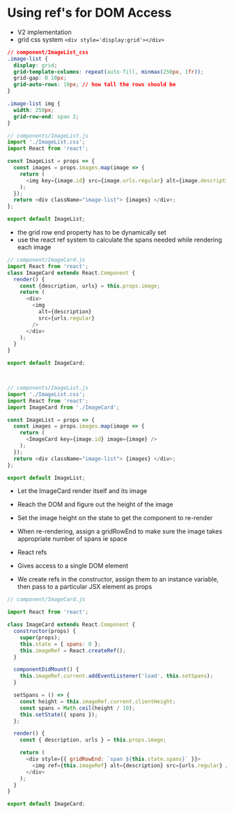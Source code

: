 # Using ref's for DOM Access

- V2 implementation
- grid css system `<div style='display:grid'></div>`

```css
// component/ImageList_css
.image-list {
  display: grid;
  grid-template-columns: repeat(auto-fill, minmax(250px, 1fr));
  grid-gap: 0 10px;
  grid-auto-rows: 10px; // how tall the rows should be
}

.image-list img {
  width: 250px;
  grid-row-end: span 2;
}
```

```javascript
// components/ImageList.js
import './ImageList.css';
import React from 'react';

const ImageList = props => {
  const images = props.images.map(image => {
    return (
      <img key={image.id} src={image.urls.regular} alt={image.description} />
    );
  });
  return <div className="image-list"> {images} </div>;
};

export default ImageList;
```

- the grid row end property has to be dynamically set
- use the react ref system to calculate the spans needed while rendering each image

```javascript
// component/ImageCard.js
import React from 'react';
class ImageCard extends React.Component {
  render() {
    const {description, urls} = this.props.image;
    return (
      <div>
        <img
          alt={description}
          src={urls.regular}
        />
      </div>
    );
  }
}

export default ImageCard;



// components/ImageList.js
import './ImageList.css';
import React from 'react';
import ImageCard from './ImageCard';

const ImageList = props => {
  const images = props.images.map(image => {
    return (
      <ImageCard key={image.id} image={image} />
    );
  });
  return <div className="image-list"> {images} </div>;
};

export default ImageList;
```

- Let the ImageCard render itself and its image
- Reach the DOM and figure out the height of the image
- Set the image height on the state to get the component to re-render
- When re-rendering, assign a gridRowEnd to make sure the image takes appropriate number of spans ie space

- React refs
- Gives access to a single DOM element
- We create refs in the constructor, assign them to an instance variable, then pass to a particular JSX element as props

```javascript
// component/ImageCard.js

import React from 'react';

class ImageCard extends React.Component {
  constructor(props) {
    super(props);
    this.state = { spans: 0 };
    this.imageRef = React.createRef();
  }

  componentDidMount() {
    this.imageRef.current.addEventListener('load', this.setSpans);
  }

  setSpans = () => {
    const height = this.imageRef.current.clientHeight;
    const spans = Math.ceil(height / 10);
    this.setState({ spans });
  };

  render() {
    const { description, urls } = this.props.image;

    return (
      <div style={{ gridRowEnd: `span ${this.state.spans}` }}>
        <img ref={this.imageRef} alt={description} src={urls.regular} />
      </div>
    );
  }
}

export default ImageCard;
```

